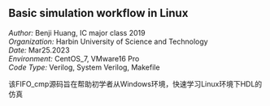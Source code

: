 **Basic simulation workflow in Linux**
---
_Author:_ Benji Huang, IC major class 2019  
_Organization:_ Harbin University of Science and Technology  
_Date:_ Mar25.2023  
_Environment:_ CentOS_7, VMware16 Pro  
_Code Type:_ Verilog, System Verilog, Makefile  

该FIFO_cmp源码旨在帮助初学者从Windows环境，快速学习Linux环境下HDL的仿真
